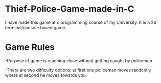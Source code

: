 # Thief-Police-Game-made-in-C
I have made this game at c programming course of my University. It is a 2d terminal/console based game. 

# Game Rules

-Purpose of game is reaching close without getting caught by policeman.

-There are two difficulty options: at first one policeman moves randomly where at second he moves towards you. 

